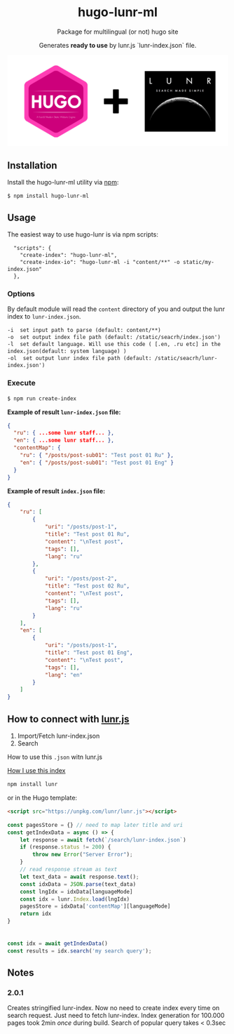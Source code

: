 <h1 align="center">hugo-lunr-ml</h1>
<p align="center">Package for multilingual (or not) hugo site</p>
<p align="center">Generates <b>ready to use</b> by lunr.js `lunr-index.json` file.</p>

<p align="center">
  <img src="https://github.com/romankurnovskii/hugo-lunr-ml/raw/main/img/hugo-lunr-ml.png" alt="Hugo Lunr Multilanguage package">
</p>

## Installation

Install the hugo-lunr-ml utility via [npm](https://www.npmjs.com/package/hugo-lunr-ml):

```
$ npm install hugo-lunr-ml
```

## Usage

The easiest way to use hugo-lunr is via npm scripts:

```
  "scripts": {
    "create-index": "hugo-lunr-ml",
    "create-index-io": "hugo-lunr-ml -i "content/**" -o static/my-index.json"
  },
```

### Options

By default module will read the `content` directory of you and output the lunr index to `lunr-index.json`. 

```
-i  set input path to parse (default: content/**)
-o  set output index file path (default: /static/seacrh/index.json')
-l  set default language. Will use this code ( [.en, .ru etc] in the index.json(default: system language) )
-ol  set output lunr index file path (default: /static/seacrh/lunr-index.json')
```

### Execute

```sh
$ npm run create-index
```


**Example of result `lunr-index.json` file:**

```json
{
  "ru": { ...some lunr staff... },
  "en": { ...some lunr staff... },
  "contentMap": {
    "ru": { "/posts/post-sub01": "Test post 01 Ru" },
    "en": { "/posts/post-sub01": "Test post 01 Eng" }
  }
}
```

**Example of result `index.json` file:**

```json
{
    "ru": [
        {
            "uri": "/posts/post-1",
            "title": "Test post 01 Ru",
            "content": "\nTest post",
            "tags": [],
            "lang": "ru"
        },
        {
            "uri": "/posts/post-2",
            "title": "Test post 02 Ru",
            "content": "\nTest post",
            "tags": [],
            "lang": "ru"
        }
    ],
    "en": [
        {
            "uri": "/posts/post-1",
            "title": "Test post 01 Eng",
            "content": "\nTest post",
            "tags": [],
            "lang": "en"
        }
    ]
}
```

## How to connect with [lunr.js](https://lunrjs.com/)


1. Import/Fetch lunr-index.json
2. Search

How to use this `.json` witn lunr.js

[How I use this index](https://romankurnovskii.com/en/posts/hugo-add-search-lunr-popup/#connect-searchresult-forms-with-lunrjs-search)

```sh
npm install lunr
```

or in the Hugo template:

```html
<script src="https://unpkg.com/lunr/lunr.js"></script>
```

```javascript
const pagesStore = {} // need to map later title and uri
const getIndexData = async () => {
	let response = await fetch(`/search/lunr-index.json`)
	if (response.status != 200) {
		throw new Error("Server Error");
	}
	// read response stream as text
	let text_data = await response.text();
	const idxData = JSON.parse(text_data)
	const lngIdx = idxData[languageMode]
	const idx = lunr.Index.load(lngIdx)
	pagesStore = idxData['contentMap'][languageMode]
	return idx
}


const idx = await getIndexData()
const results = idx.search('my search query');

```


## Notes

### 2.0.1

Creates stringified lunr-index. Now no need to create index every time on search request. Just need to fetch lunr-index.
Index generation for 100.000 pages took 2min *once* during build. Search of popular query takes < 0.3sec